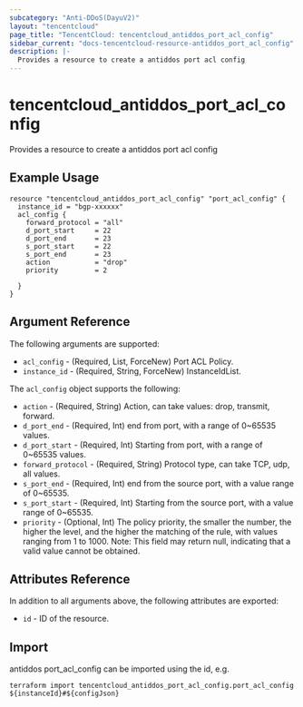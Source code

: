 ```yaml
---
subcategory: "Anti-DDoS(DayuV2)"
layout: "tencentcloud"
page_title: "TencentCloud: tencentcloud_antiddos_port_acl_config"
sidebar_current: "docs-tencentcloud-resource-antiddos_port_acl_config"
description: |-
  Provides a resource to create a antiddos port acl config
---
```


# tencentcloud_antiddos_port_acl_config

Provides a resource to create a antiddos port acl config

## Example Usage

```hcl
resource "tencentcloud_antiddos_port_acl_config" "port_acl_config" {
  instance_id = "bgp-xxxxxx"
  acl_config {
    forward_protocol = "all"
    d_port_start     = 22
    d_port_end       = 23
    s_port_start     = 22
    s_port_end       = 23
    action           = "drop"
    priority         = 2

  }
}
```

## Argument Reference

The following arguments are supported:

* `acl_config` - (Required, List, ForceNew) Port ACL Policy.
* `instance_id` - (Required, String, ForceNew) InstanceIdList.

The `acl_config` object supports the following:

* `action` - (Required, String) Action, can take values: drop, transmit, forward.
* `d_port_end` - (Required, Int) end from port, with a range of 0~65535 values.
* `d_port_start` - (Required, Int) Starting from port, with a range of 0~65535 values.
* `forward_protocol` - (Required, String) Protocol type, can take TCP, udp, all values.
* `s_port_end` - (Required, Int) end from the source port, with a value range of 0~65535.
* `s_port_start` - (Required, Int) Starting from the source port, with a value range of 0~65535.
* `priority` - (Optional, Int) The policy priority, the smaller the number, the higher the level, and the higher the matching of the rule, with values ranging from 1 to 1000. Note: This field may return null, indicating that a valid value cannot be obtained.

## Attributes Reference

In addition to all arguments above, the following attributes are exported:

* `id` - ID of the resource.



## Import

antiddos port_acl_config can be imported using the id, e.g.

```
terraform import tencentcloud_antiddos_port_acl_config.port_acl_config ${instanceId}#${configJson}
```

